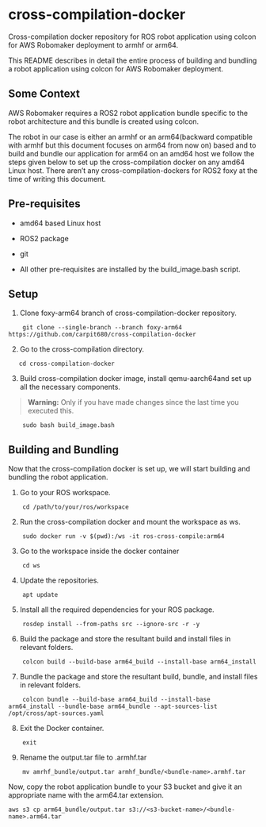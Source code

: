# cross-compilation-docker
Cross-compilation docker repository for ROS robot application using colcon for AWS Robomaker deployment to armhf or arm64.

This README describes in detail the entire process of building and bundling a robot application using colcon for AWS Robomaker deployment.

## Some Context

AWS Robomaker requires a ROS2 robot application bundle specific to the robot architecture and this bundle is created using colcon. 

The robot in our case is either an armhf or an arm64(backward compatible with armhf but this document focuses on arm64 from now on) based and to build and bundle our application for arm64 on an amd64 host we follow the steps given below to set up the cross-compilation docker on any amd64 Linux host. There aren’t any cross-compilation-dockers for ROS2 foxy at the time of writing this document.



## Pre-requisites

* amd64 based Linux host

* ROS2 package

* git

* All other pre-requisites are installed by the build_image.bash script.

## Setup

1. Clone foxy-arm64 branch of cross-compilation-docker repository.
```
    git clone --single-branch --branch foxy-arm64 https://github.com/carpit680/cross-compilation-docker
```
2. Go to the cross-compilation directory.
```
   cd cross-compilation-docker
```
3. Build cross-compilation docker image, install qemu-aarch64and set up all the necessary components.

> **Warning:** Only if you have made changes since the last time you executed this.

```
    sudo bash build_image.bash
```

## Building and Bundling

Now that the cross-compilation docker is set up, we will start building and bundling the robot application.

1. Go to your ROS workspace.
```
    cd /path/to/your/ros/workspace
```
2. Run the cross-compilation docker and mount the workspace as ws.
```
    sudo docker run -v $(pwd):/ws -it ros-cross-compile:arm64
```
3. Go to the workspace inside the docker container
```
    cd ws
```
4. Update the repositories.
```
    apt update
```
5. Install all the required dependencies for your ROS package.
```
    rosdep install --from-paths src --ignore-src -r -y
```
6. Build the package and store the resultant build and install files in relevant folders.
```
    colcon build --build-base arm64_build --install-base arm64_install
```
7. Bundle the package and store the resultant build, bundle, and install files in relevant folders.
```
    colcon bundle --build-base arm64_build --install-base arm64_install --bundle-base arm64_bundle --apt-sources-list /opt/cross/apt-sources.yaml
```
8. Exit the Docker container.
```
    exit
```
9. Rename the output.tar file to <bundle-name>.armhf.tar
```
    mv amrhf_bundle/output.tar armhf_bundle/<bundle-name>.armhf.tar
```
Now, copy the robot application bundle to your S3 bucket and give it an appropriate name with the arm64.tar extension.
```
aws s3 cp arm64_bundle/output.tar s3://<s3-bucket-name>/<bundle-name>.arm64.tar
```
